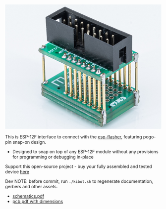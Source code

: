 ![PCB 3d main](media/main.jpg)

This is ESP-12F interface to connect with the [esp-flasher](http://esp-flasher.makerspace.lt/repo), featuring pogo-pin snap-on design.

* Designed to snap on top of any ESP-12F module without any provisions for programming or debugging in-place


Support this open-source project - buy your fully assembled and tested device [here](http://esp-12f.makerspace.lt/shop)


Dev NOTE: before commit, run `./kibot.sh` to regenerate documentation, gerbers and other assets.

* [schematics.pdf](gen/schematics.pdf)
* [pcb.pdf with dimensions](gen/pcb.pdf)





